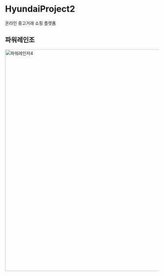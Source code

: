 # HyundaiProject2
온라인 중고거래 쇼핑 플랫폼

## 파워레인조

<img width="727" alt="파워레인저4" src="https://user-images.githubusercontent.com/97040053/209031145-cd6ea76c-df85-4237-902d-12df832c6d98.png">
